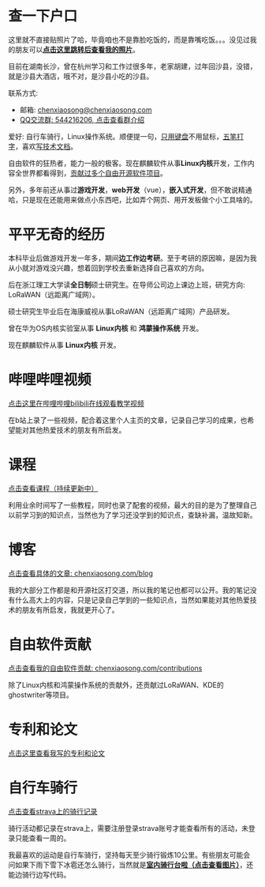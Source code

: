 # 查一下户口

这里就不直接贴照片了哈，毕竟咱也不是靠脸吃饭的，而是靠嘴吃饭。。。没见过我的朋友可以[**点击这里跳转后查看我的照片**](https://gitee.com/chenxiaosonggitee/blog/blob/master/src/gitee-md/陈孝松照片.md)。

目前在湖南长沙，曾在杭州学习和工作过很多年，老家胡建，过年回沙县，没错，就是沙县大酒店，哦不对，是沙县小吃的沙县。

联系方式:

- 邮箱: <chenxiaosong@chenxiaosong.com>
- [QQ交流群: 544216206, 点击查看群介绍](https://chenxiaosong.com/q.html)

爱好: 自行车骑行，Linux操作系统。顺便提一句，[只用键盘](https://chenxiaosong.com/pictures/self-introduction/hhkb.jpg)不用鼠标，[五笔打字](https://chenxiaosong.com/src/wubi/wubi.html)，喜欢[写技术文档](https://chenxiaosong.com/blog)。

自由软件的狂热者，能力一般的极客。现在麒麟软件从事**Linux内核**开发，工作内容全世界都看得到，[贡献过多个自由开源软件项目](https://chenxiaosong.com/contributions.html)。

另外，多年前还从事过**游戏开发**，**web开发**（vue），**嵌入式开发**，但不敢说精通哈，只是现在还能用来做点小东西吧，比如弄个网页、用开发板做个小工具啥的。

# 平平无奇的经历

本科毕业后做游戏开发一年多，期间**边工作边考研**。至于考研的原因嘛，是因为我从小就对游戏没兴趣，想着回到学校去重新选择自己喜欢的方向。

后在浙江理工大学读**全日制**硕士研究生。在导师公司边上课边上班，研究方向: LoRaWAN（远距离广域网）。

硕士研究生毕业后在海康威视从事LoRaWAN（远距离广域网）产品研发。

曾在华为OS内核实验室从事 **Linux内核** 和 **鸿蒙操作系统** 开发。

现在麒麟软件从事 **Linux内核** 开发。

# 哔哩哔哩视频

[点击这里在哔哩哔哩bilibili在线观看教学视频](https://chenxiaosong.com/bili)

在b站上录了一些视频，配合着这里个人主页的文章，记录自己学习的成果，也希望能对其他热爱技术的朋友有所启发。

# 课程

[点击查看课程（持续更新中）](https://chenxiaosong.com/courses.html)

利用业余时间写了一些教程，同时也录了配套的视频，最大的目的是为了整理自己以前学习到的知识点，当然也为了学习还没学到的知识点，查缺补漏，温故知新。

# 博客

[点击查看具体的文章: chenxiaosong.com/blog](https://chenxiaosong.com/blog)

我的大部分工作都是和开源社区打交道，所以我的笔记也都可以公开。我的笔记没有什么高大上的内容，只是记录自己学到的一些知识点，当然如果能对其他热爱技术的朋友有所启发，我就更开心了。

# 自由软件贡献

[点击查看我的自由软件贡献: chenxiaosong.com/contributions](https://chenxiaosong.com/contributions.html)

除了Linux内核和鸿蒙操作系统的贡献外，还贡献过LoRaWAN、KDE的ghostwriter等项目。

# 专利和论文

[点击这里查看我写的专利和论文](https://chenxiaosong.com/patent-paper.html)

# 自行车骑行

[点击查看strava上的骑行记录](https://www.strava.com/athletes/chenxiaosong)

骑行活动都记录在strava上，需要注册登录strava账号才能查看所有的活动，未登录只能查看一周的。

我最喜欢的运动是自行车骑行，坚持每天至少骑行锻炼10公里。有些朋友可能会问如果下雨下雪下冰雹还怎么骑行，当然就是[**室内骑行台啦（点击查看图片）**](https://chenxiaosong.com/pictures/self-introduction/qixingtai.jpg)，还能边骑行边写代码。
